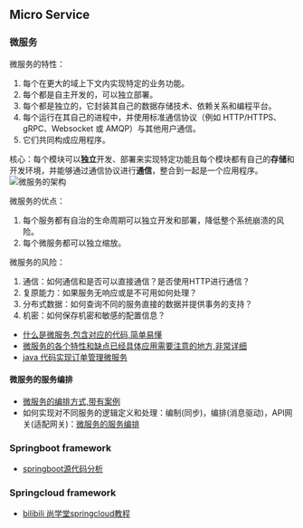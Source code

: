 ## Micro Service

### 微服务

微服务的特性：
1. 每个在更大的域上下文内实现特定的业务功能。
2. 每个都是自主开发的，可以独立部署。
3. 每个都是独立的，它封装其自己的数据存储技术、依赖关系和编程平台。
4. 每个运行在其自己的进程中，并使用标准通信协议（例如 HTTP/HTTPS、gRPC、Websocket 或 AMQP）与其他用户通信。
5. 它们共同构成应用程序。

核心：每个模块可以**独立**开发、部署来实现特定功能且每个模块都有自己的**存储**和开发环境，并能够通过通信协议进行**通信**，整合到一起是一个应用程序。
![微服务的架构](https://docs.microsoft.com/zh-cn/dotnet/architecture/cloud-native/media/monolithic-vs-microservices.png)

微服务的优点：
1. 每个服务都有自治的生命周期可以独立开发和部署，降低整个系统崩溃的风险。
2. 每个微服务都可以独立缩放。

微服务的风险：
1. 通信：如何通信和是否可以直接通信？是否使用HTTP进行通信？
2. 复原能力：如果服务无响应或是不可用如何处理？
3. 分布式数据：如何查询不同的服务直接的数据并提供事务的支持？
4. 机密：如何保存机密和敏感的配置信息？

- [什么是微服务,包含对应的代码,简单易懂](https://www.jianshu.com/p/7293b148028f)
- [微服务的各个特性和缺点已经具体应用需要注意的地方,非常详细](https://blog.csdn.net/wuxiaobingandbob/article/details/78642020)
- [java 代码实现订单管理微服务](https://www.jianshu.com/p/efc97f64c21b/)
  
#### 微服务的服务编排

- [微服务的编排方式,带有案例](https://blog.csdn.net/xiaoyw71/article/details/119331751)
- 如何实现对不同服务的逻辑定义和处理：编制(同步)，编排(消息驱动)，API网关(适配网关)：[微服务的服务编排](https://www.jianshu.com/p/54e2e223dbac)

### Springboot framework

- [springboot源代码分析](https://github.com/fangjian0423/springboot-analysis)


### Springcloud framework

- [bilibili 尚学堂springcloud教程](https://www.bilibili.com/video/BV18E411x7eT?p=4)